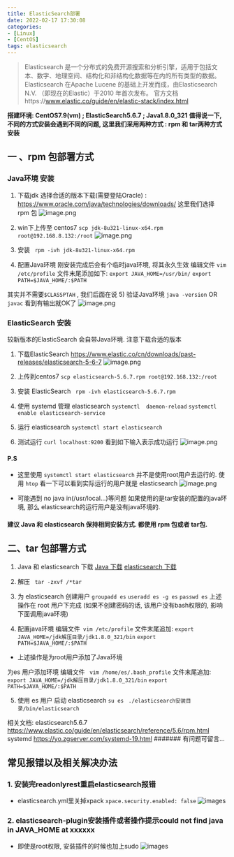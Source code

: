 ```yaml
---
title: ElasticSearch部署
date: 2022-02-17 17:30:08
categories: 
- [Linux]
- [CentOS]
tags: elasticsearch
---
```


>Elasticsearch 是一个分布式的免费开源搜索和分析引擎，适用于包括文本、数字、地理空间、结构化和非结构化数据等在内的所有类型的数据。 Elasticsearch 在Apache Lucene 的基础上开发而成，由Elasticsearch N.V. （即现在的Elastic）于2010 年首次发布。
官方文档https://www.elastic.co/guide/en/elastic-stack/index.html

**搭建环境:  CentOS7.9(vm) ;  ElasticSearch5.6.7  ; Java1.8.0_321**
**值得说一下, 不同的方式安装会遇到不同的问题, 这里我们采用两种方式 : rpm 和 tar两种方式安装**

##  一 、rpm 包部署方式
### Java环境 安装
1) 下载jdk 
选择合适的版本下载(需要登陆Oracle) : https://www.oracle.com/java/technologies/downloads/
这里我们选择 rpm 包
![image.png](/images/005.elasticsearch.md.01.png)

2) win下上传至 centos7
``` scp jdk-8u321-linux-x64.rpm root@192.168.8.132:/root ```
![image.png](/images/005.elasticsearch.md.02.png)

3) 安装 
``` rpm -ivh jdk-8u321-linux-x64.rpm```
4) 配置Java环境
刚安装完成后会有个临时java环境, 将其永久生效
编辑文件 ``` vim /etc/profile ```
文件末尾添加如下:
```export JAVA_HOME=/usr/bin/```
```export PATH=$JAVA_HOME/:$PATH```

其实并不需要```$CLASSPTAH``` , 我们后面在说
5) 验证Java环境
```java -version``` OR ``` javac```
看到有输出就OK了
![image.png](/images/005.elasticsearch.md.03.png)

### ElasticSearch 安装
较新版本的ElasticSearch 会自带Java环境. 注意下载合适的版本

1) 下载ElasticSearch 
https://www.elastic.co/cn/downloads/past-releases/elasticsearch-5-6-7
![image.png](/images/005.elasticsearch.md.04.png)

2) 上传到centos7
```scp elasticsearch-5.6.7.rpm root@192.168.132:/root```
3) 安装 ElasticSearch 
``` rpm -ivh elasticsearch-5.6.7.rpm```
4) 使用 systemd 管理 elasticsearch
``` systemctl  daemon-reload ```
``` systemctl  enable elasticsearch-service ```
5) 运行 elasticsearch
``` systemctl start elasticsearch ```
6) 测试运行
``` curl localhost:9200 ```
看到如下输入表示成功运行
![image.png](/images/005.elasticsearch.md.05.png)

#### P.S 
* 这里使用 ```systemctl start elasticsearch``` 并不是使用root用户去运行的.
使用 ``` htop ``` 看一下可以看到实际运行的用户就是 elasticsearch
![image.png](/images/005.elasticsearch.md.06.png)

* 可能遇到 no java in(/usr/local...)等问题
如果使用的是tar安装的配置的java环境, 那么 elasticsearch的运行用户是没有java环境的. 

#### 建议 Java 和 elasticsearch 保持相同安装方式. 都使用 rpm 包或者 tar包. 

## 二、tar 包部署方式

1) Java 和 elasticsearch 下载
[Java 下载](https://www.oracle.com/java/technologies/downloads/)
[elasticsearch 下载](https://www.elastic.co/cn/downloads/past-releases/elasticsearch-5-6-7)

2) 解压
``` tar -zxvf /*tar```

3) 为 elasticsearch  创建用户
``` groupadd es ```
``` useradd es -g es ```
``` passwd es ```
上述操作在 root 用户下完成
(如果不创建密码的话, 该用户没有bash权限的, 影响下面调用java环境)

4) 配置java环境
编辑文件``` vim /etc/profile```
文件末尾追加:
```export JAVA_HOME=/jdk解压目录/jdk1.8.0_321/bin```
```export PATH=$JAVA_HOME/:$PATH```

* 上述操作是为root用户添加了Java环境

为es 用户添加环境
编辑文件 ``` vim /home/es/.bash_profile```
文件末尾追加:
```export JAVA_HOME=/jdk解压目录/jdk1.8.0_321/bin```
```export PATH=$JAVA_HOME/:$PATH```

5) 使用 es 用户 启动 elasticsearch
``` su es ```
``` ./elasticsearch安装目录/bin/elasticsearch```

相关文档:
elasticsearch5.6.7 https://www.elastic.co/guide/en/elasticsearch/reference/5.6/rpm.html
systemd https://yo.zgserver.com/systemd-19.html
 ####### 有问题可留言...


 ## 常见报错以及相关解决办法

### 1. 安装完readonlyrest重启elasticsearch报错

 - elasticsearch.yml里关掉xpack
 ``` xpace.security.enabled: false ```
 ![images](/images/005.elasticsearch.md.07.png)

### 2. elasticsearch-plugin安装插件或者操作提示could not find java in JAVA_HOME at xxxxxx

- 即使是root权限, 安装插件的时候也加上sudo
 ![images](/images/005.elasticsearch.md.08.png)